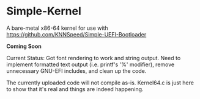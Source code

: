 # Simple-Kernel
A bare-metal x86-64 kernel for use with https://github.com/KNNSpeed/Simple-UEFI-Bootloader

**Coming Soon**

Current Status: Got font rendering to work and string output. Need to implement formatted text output (i.e. printf's '%' modifier), remove unnecessary GNU-EFI includes, and clean up the code.

The currently uploaded code will not compile as-is. Kernel64.c is just here to show that it's real and things are indeed happening.
